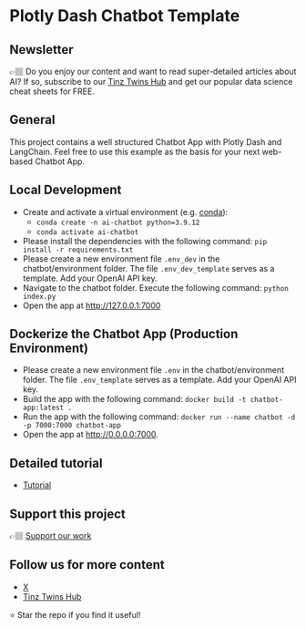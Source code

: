# Plotly Dash Chatbot Template

## Newsletter
👉🏽 Do you enjoy our content and want to read super-detailed articles about AI? If so, subscribe to our [Tinz Twins Hub](https://tinztwinshub.com/blog/) and get our popular data science cheat sheets for FREE.

## General
This project contains a well structured Chatbot App with Plotly Dash and LangChain. Feel free to use this example as the basis for your next web-based Chatbot App.

## Local Development
* Create and activate a virtual environment (e.g. [conda](https://docs.conda.io/en/latest/)): 
    * `conda create -n ai-chatbot python=3.9.12`
    * `conda activate ai-chatbot`
* Please install the dependencies with the following command: `pip install -r requirements.txt`
* Please create a new environment file `.env_dev` in the chatbot/environment folder. The file `.env_dev_template` serves as a template. Add your OpenAI API key.
* Navigate to the chatbot folder. Execute the following command: `python index.py`
* Open the app at http://127.0.0.1:7000

## Dockerize the Chatbot App (Production Environment)
* Please create a new environment file `.env` in the chatbot/environment folder. The file `.env_template` serves as a template. Add your OpenAI API key.
* Build the app with the following command: `docker build -t chatbot-app:latest .`
* Run the app with the following command: `docker run --name chatbot -d -p 7000:7000 chatbot-app`
* Open the app at http://0.0.0.0:7000.

## Detailed tutorial
* [Tutorial](/tutorial/)

## Support this project
👉🏽 [Support our work](https://digitalproducts.tinztwinshub.com/l/chatbot-template)

## Follow us for more content
* [X](https://x.com/tinztwins)
* [Tinz Twins Hub](https://tinztwinshub.com)

⭐️ Star the repo if you find it useful!
